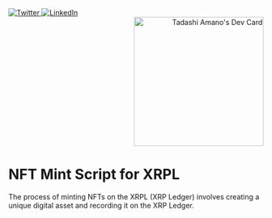 <div align="left">
  <a href="https://twitter.com/TadashiAmano">
    <img
      src="https://img.shields.io/twitter/follow/omBratteng?label=Twitter&logo=twitter&style=flat-square&color=1da1f2&logoColor=ffffff"
      alt="Twitter"
    />
  </a>
  <a href="https://www.linkedin.com/in/tadashi-amano/">
    <img
      src="https://img.shields.io/static/v1?logo=linkedin&style=flat-square&color=0072b1&label=LinkedIn&message=%E2%98%86"
      alt="LinkedIn"
    />
  </a>
  <div align="right">
    <a href="https://app.daily.dev/shinobi8894">
        <img src="https://api.daily.dev/devcards/v2/YV1FrRVcxM2Rz0beyhlCp.png?r=0gs" width="256" alt="Tadashi Amano's Dev Card"/>
    </a>
</div>

</div>

# NFT Mint Script for XRPL

The process of minting NFTs on the XRPL (XRP Ledger) involves creating a unique digital asset and recording it on the XRP Ledger.


